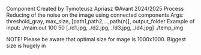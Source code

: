 Component Created by Tymoteusz Apriasz
©Avant 2024/2025
Process Reducing of the noise on the image using connected components
Args:  threshold_gray, max_size, [path1,path2,...,path(n)], output_folder
Example of input: ./main.out 100 50 [./d1.jpg, ./d2.jpg, ./d3.jpg, ./d4.jpg] ./temp_img

NOTE! Please be aware that optimal size for mage is 1000x1000. Biggest size is hugely in
